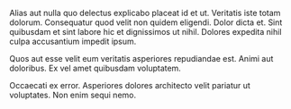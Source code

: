 Alias aut nulla quo delectus explicabo placeat id et ut. Veritatis iste totam dolorum. Consequatur quod velit non quidem eligendi. Dolor dicta et. Sint quibusdam et sint labore hic et dignissimos ut nihil. Dolores expedita nihil culpa accusantium impedit ipsum.
 Quos aut esse velit eum veritatis asperiores repudiandae est. Animi aut doloribus. Ex vel amet quibusdam voluptatem.
 Occaecati ex error. Asperiores dolores architecto velit pariatur ut voluptates. Non enim sequi nemo.